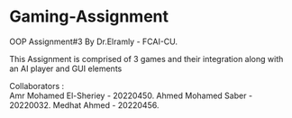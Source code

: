 # Gaming-Assignment  
OOP Assignment#3 By Dr.Elramly - FCAI-CU.  

This Assignment is comprised of 3 games and their integration along with an AI player and GUI elements 

Collaborators :   
Amr Mohamed El-Sheriey - 20220450.
Ahmed Mohamed Saber - 20220032.
Medhat Ahmed - 20220456.
